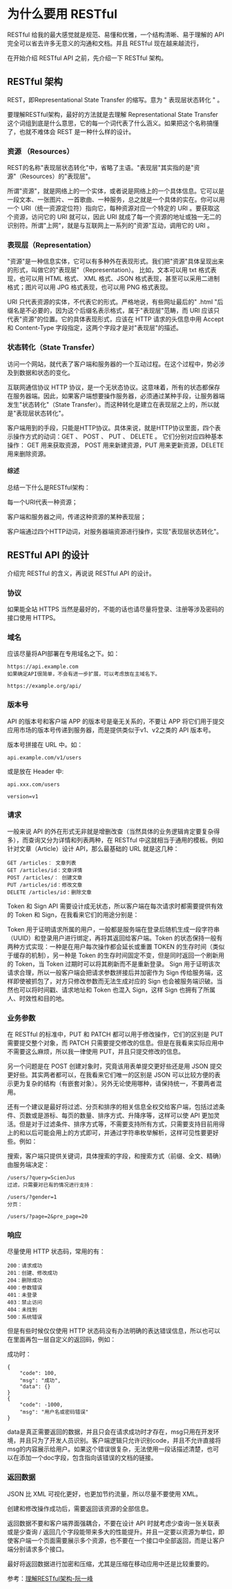 # 为什么要用 RESTful
RESTful 给我的最大感觉就是规范、易懂和优雅，一个结构清晰、易于理解的 API 完全可以省去许多无意义的沟通和文档。并且 RESTful 现在越来越流行，

在开始介绍 RESTful API 之前，先介绍一下 RESTful 架构。

## RESTful 架构
REST，即Representational State Transfer 的缩写。意为 " 表现层状态转化 " 。

要理解RESTful架构，最好的方法就是去理解 Representational State Transfer 这个词组到底是什么意思，它的每一个词代表了什么涵义。如果把这个名称搞懂了，也就不难体会 REST 是一种什么样的设计。

### 资源 （Resources）
REST的名称"表现层状态转化"中，省略了主语。"表现层"其实指的是"资源"（Resources）的"表现层"。

所谓"资源"，就是网络上的一个实体，或者说是网络上的一个具体信息。它可以是一段文本、一张图片、一首歌曲、一种服务，总之就是一个具体的实在。你可以用一个 URI（统一资源定位符）指向它，每种资源对应一个特定的 URI 。要获取这个资源，访问它的 URI 就可以，因此 URI 就成了每一个资源的地址或独一无二的识别符。所谓"上网"，就是与互联网上一系列的"资源"互动，调用它的 URI 。

### 表现层（Representation）
"资源"是一种信息实体，它可以有多种外在表现形式。我们把"资源"具体呈现出来的形式，叫做它的"表现层"（Representation）。
比如，文本可以用 txt 格式表现，也可以用 HTML 格式、 XML 格式、JSON 格式表现，甚至可以采用二进制格式；图片可以用 JPG 格式表现，也可以用 PNG 格式表现。

URI 只代表资源的实体，不代表它的形式。严格地说，有些网址最后的" .html "后缀名是不必要的，因为这个后缀名表示格式，属于"表现层"范畴，而 URI 应该只代表"资源"的位置。它的具体表现形式，应该在 HTTP 请求的头信息中用 Accept 和 Content-Type 字段指定，这两个字段才是对"表现层"的描述。

### 状态转化（State Transfer）
访问一个网站，就代表了客户端和服务器的一个互动过程。在这个过程中，势必涉及到数据和状态的变化。

互联网通信协议 HTTP 协议，是一个无状态协议。这意味着，所有的状态都保存在服务器端。因此，如果客户端想要操作服务器，必须通过某种手段，让服务器端发生"状态转化"（State Transfer）。而这种转化是建立在表现层之上的，所以就是"表现层状态转化"。

客户端用到的手段，只能是HTTP协议。具体来说，就是HTTP协议里面，四个表示操作方式的动词：GET 、 POST 、 PUT 、 DELETE 。 它们分别对应四种基本操作： GET 用来获取资源， POST 用来新建资源，PUT 用来更新资源，DELETE 用来删除资源。

#### 综述
总结一下什么是RESTful架构：

每一个URI代表一种资源；

客户端和服务器之间，传递这种资源的某种表现层；

客户端通过四个HTTP动词，对服务器端资源进行操作，实现"表现层状态转化"。

## RESTful API 的设计
介绍完 RESTful 的含义，再说说 RESTful API 的设计。

### 协议
如果能全站 HTTPS 当然是最好的，不能的话也请尽量将登录、注册等涉及密码的接口使用 HTTPS。

### 域名
应该尽量将API部署在专用域名之下。如：

```
https://api.example.com
如果确定API很简单，不会有进一步扩展，可以考虑放在主域名下。

https://example.org/api/
```
### 版本号
API 的版本号和客户端 APP 的版本号是毫无关系的，不要让 APP 将它们用于提交应用市场的版本号传递到服务器，而是提供类似于v1、v2之类的 API 版本号。

版本号拼接在 URL 中。如：

```
api.example.com/v1/users
```
或是放在 Header 中:

```
api.xxx.com/users

version=v1
```
### 请求
一般来说 API 的外在形式无非就是增删改查（当然具体的业务逻辑肯定要复杂得多），而查询又分为详情和列表两种，在 RESTful 中这就相当于通用的模板。例如针对文章（Article）设计 API，那么最基础的 URL 就是这几种：

```
GET /articles： 文章列表
GET /articles/id：文章详情
POST /articles/： 创建文章
PUT /articles/id：修改文章
DELETE /articles/id：删除文章
```

Token 和 Sign
API 需要设计成无状态，所以客户端在每次请求时都需要提供有效的 Token 和 Sign，在我看来它们的用途分别是：

Token 用于证明请求所属的用户，一般都是服务端在登录后随机生成一段字符串（UUID）和登录用户进行绑定，再将其返回给客户端。Token 的状态保持一般有两种方式实现：一种是在用户每次操作都会延长或重置 TOKEN 的生存时间（类似于缓存的机制），另一种是 Token 的生存时间固定不变，但是同时返回一个刷新用的 Token，当 Token 过期时可以将其刷新而不是重新登录。
Sign 用于证明该次请求合理，所以一般客户端会把请求参数拼接后并加密作为 Sign 传给服务端，这样即使被抓包了，对方只修改参数而无法生成对应的 Sign 也会被服务端识破。当然也可以将时间戳、请求地址和 Token 也混入 Sign，这样 Sign 也拥有了所属人、时效性和目的地。
### 业务参数
在 RESTful 的标准中，PUT 和 PATCH 都可以用于修改操作，它们的区别是 PUT 需要提交整个对象，而 PATCH 只需要提交修改的信息。但是在我看来实际应用中不需要这么麻烦，所以我一律使用 PUT，并且只提交修改的信息。

另一个问题是在 POST 创建对象时，究竟该用表单提交更好些还是用 JSON 提交更好些。其实两者都可以，在我看来它们唯一的区别是 JSON 可以比较方便的表示更为复杂的结构（有嵌套对象）。另外无论使用哪种，请保持统一，不要两者混用。

还有一个建议是最好将过滤、分页和排序的相关信息全权交给客户端，包括过滤条件、页数或是游标、每页的数量、排序方式、升降序等，这样可以使 API 更加灵活。但是对于过滤条件、排序方式等，不需要支持所有方式，只需要支持目前用得上的和以后可能会用上的方式即可，并通过字符串枚举解析，这样可见性要更好些。例如：

搜索，客户端只提供关键词，具体搜索的字段，和搜索方式（前缀、全文、精确）由服务端决定：

```
/users/?query=ScienJus
过滤，只需要对已有的情况进行支持：

/users/?gender=1
分页：

/users/?page=2&pre_page=20
```
### 响应
尽量使用 HTTP 状态码，常用的有：

```
200：请求成功
201：创建、修改成功
204：删除成功
400：参数错误
401：未登录
403：禁止访问
404：未找到
500：系统错误
```
但是有些时候仅仅使用 HTTP 状态码没有办法明确的表达错误信息，所以也可以在里面再包一层自定义的返回码，例如：

成功时：

```
{
    "code": 100,
    "msg": "成功",
    "data": {}
}
{
    "code": -1000,
    "msg": "用户名或密码错误"
}
```
data是真正需要返回的数据，并且只会在请求成功时才存在，msg只用在开发环境，并且只为了开发人员识别。客户端逻辑只允许识别code，并且不允许直接将msg的内容展示给用户。如果这个错误很复杂，无法使用一段话描述清楚，也可以在添加一个doc字段，包含指向该错误的文档的链接。

### 返回数据
JSON 比 XML 可视化更好，也更加节约流量，所以尽量不要使用 XML。

创建和修改操作成功后，需要返回该资源的全部信息。

返回数据不要和客户端界面强耦合，不要在设计 API 时就考虑少查询一张关联表或是少查询 / 返回几个字段能带来多大的性能提升。并且一定要以资源为单位，即使客户端一个页面需要展示多个资源，也不要在一个接口中全部返回，而是让客户端分别请求多个接口。

最好将返回数据进行加密和压缩，尤其是压缩在移动应用中还是比较重要的。

参考：[理解RESTful架构-阮一峰](http://www.ruanyifeng.com/blog/2011/09/restful.html)
